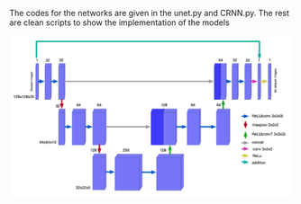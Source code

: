 The codes for the networks are given in the unet.py and CRNN.py. The rest are clean scripts to show the implementation of the models

![](unet.png)
